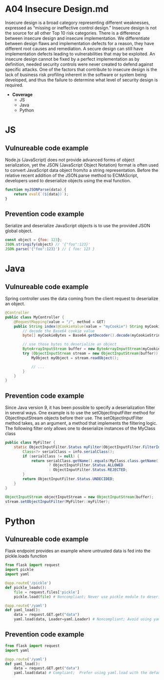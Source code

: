 # A04 Insecure Design.md

Insecure design is a broad category representing different weaknesses, expressed as “missing or ineffective control design.” Insecure design is not the source for all other Top 10 risk categories. There is a difference between insecure design and insecure implementation. We differentiate between design flaws and implementation defects for a reason, they have different root causes and remediation. A secure design can still have implementation defects leading to vulnerabilities that may be exploited. An insecure design cannot be fixed by a perfect implementation as by definition, needed security controls were never created to defend against specific attacks. One of the factors that contribute to insecure design is the lack of business risk profiling inherent in the software or system being developed, and thus the failure to determine what level of security design is required.

- **Coverage** 
     - JS
     - Java
     - Python

# JS

## Vulnureable code example

Node.js (JavaScript) does not provide advanced forms of object serialization, yet the JSON (JavaScript Object Notation) format is often used to convert JavaScript data object from/to a string representation. Before the relative recent addition of the JSON.parse method to ECMAScript, developers used to deserialize objects using the eval function. 

```javascript
function myJSONParse(data) {
    return eval(`(${data})`);
}
```

## Prevention code example

Serialize and deserialize JavaScript objects is to use the provided JSON global object.

```javascript
const object = {foo: 123};
JSON.stringify(object) // '{"foo":123}'
JSON.parse('{"foo":123}') // { foo: 123 }
```

# Java

## Vulnureable code example

Spring controller uses the data coming from the client request to deserialize an object.

```java
@Controller
public class MyController {
    @RequestMapping(value = "/", method = GET)
    public String index(@CookieValue(value = "myCookie") String myCookieString) {
        // decode the Base64 cookie value
        byte[] myCookieBytes = Base64.getDecoder().decode(myCookieString);

        // use those bytes to deserialize an object
        ByteArrayInputStream buffer = new ByteArrayInputStream(myCookieBytes);
        try (ObjectInputStream stream = new ObjectInputStream(buffer)) {
            MyObject myObject = stream.readObject();

            // ...
        }
    }
}
```

## Prevention code example

Since Java version 9, it has been possible to specify a deserialization filter in several ways. One example is to use the setObjectInputFilter method for ObjectInputStream objects before their use. The setObjectInputFilter method takes, as an argument, a method that implements the filtering logic. The following filter only allows one to deserialize instances of the MyClass class

```java
public class MyFilter {
    static ObjectInputFilter.Status myFilter(ObjectInputFilter.FilterInfo info) {
        Class<?> serialClass = info.serialClass();
        if (serialClass != null) {
            return serialClass.getName().equals(MyClass.class.getName())
                    ? ObjectInputFilter.Status.ALLOWED
                    : ObjectInputFilter.Status.REJECTED;
        }
        return ObjectInputFilter.Status.UNDECIDED;
    }
}

ObjectInputStream objectInputStream = new ObjectInputStream(buffer);
stream.setObjectInputFilter(MyFilter::myFilter);
```

# Python

## Vulnureable code example

Flask endpoint provides an example where untrusted data is fed into the pickle.loads function

```python
from flask import request
import pickle
import yaml

@app.route('/pickle')
def pickle_loads():
    file = request.files['pickle']
    pickle.load(file) # Noncompliant; Never use pickle module to deserialize user inputs

@app.route('/yaml')
def yaml_load():
    data = request.GET.get("data")
    yaml.load(data, Loader=yaml.Loader) # Noncompliant; Avoid using yaml.load with unsafe yaml.Loader
```

## Prevention code example

```python
from flask import request
import yaml

@app.route('/yaml')
def yaml_load():
    data = request.GET.get("data")
    yaml.load(data) # Compliant;  Prefer using yaml.load with the default safe loader
```
